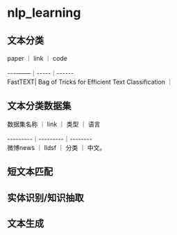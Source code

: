 # nlp_learning

## 文本分类
 


paper ｜ link  ｜ code  

----——｜-----｜------  
FastTEXT| Bag of Tricks for Efficient Text Classification ｜  




## 文本分类数据集


数据集名称 ｜ link ｜ 类型 ｜ 语言  

---------｜---------｜--------  
微博news  ｜ lldsf ｜ 分类 ｜ 中文。




## 短文本匹配



## 实体识别/知识抽取




## 文本生成
